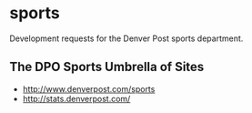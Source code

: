 # sports

Development requests for the Denver Post sports department.

## The DPO Sports Umbrella of Sites
* http://www.denverpost.com/sports
* http://stats.denverpost.com/
